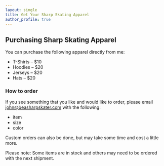 ```yaml
---
layout: single
title: Get Your Sharp Skating Apparel
author_profile: true
---
```


## Purchasing Sharp Skating Apparel

You can purchase the following apparel directly from me:

- T-Shirts – $10
- Hoodies – $20
- Jerseys – $20
- Hats – $20

### How to order

If you see something that you like and would like to order, please email john@beasharpskater.com with the following:

- item
- size
- color

Custom orders can also be done, but may take some time and cost a little more.

Please note: Some items are in stock and others may need to be ordered with the next shipment. 
